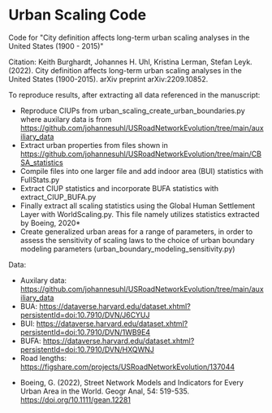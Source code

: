 # Urban Scaling Code
Code for "City definition affects long-term urban scaling analyses in the United States (1900 - 2015)"

Citation:
Keith Burghardt, Johannes H. Uhl, Kristina Lerman, Stefan Leyk. (2022). City definition affects long-term urban scaling analyses in the United States (1900-2015). arXiv preprint arXiv:2209.10852.



To reproduce results, after extracting all data referenced in the manuscript:
- Reproduce CIUPs from urban_scaling_create_urban_boundaries.py where auxilary data is from https://github.com/johannesuhl/USRoadNetworkEvolution/tree/main/auxiliary_data
- Extract urban properties from files shown in https://github.com/johannesuhl/USRoadNetworkEvolution/tree/main/CBSA_statistics
- Compile files into one larger file and add indoor area (BUI) statistics with FullStats.py
- Extract CIUP statistics and incorporate BUFA statistics with extract_CIUP_BUFA.py
- Finally extract all scaling statistics using the Global Human Settlement Layer with WorldScaling.py. This file namely utilizes statistics extracted by Boeing, 2020*
- Create generalized urban areas for a range of parameters, in order to assess the sensitivity of scaling laws to the choice of urban boundary modeling parameters (urban_boundary_modeling_sensitivity.py)

Data:
- Auxilary data: https://github.com/johannesuhl/USRoadNetworkEvolution/tree/main/auxiliary_data
- BUA: https://dataverse.harvard.edu/dataset.xhtml?persistentId=doi:10.7910/DVN/J6CYUJ
- BUI: https://dataverse.harvard.edu/dataset.xhtml?persistentId=doi:10.7910/DVN/1WB9E4 
- BUFA: https://dataverse.harvard.edu/dataset.xhtml?persistentId=doi:10.7910/DVN/HXQWNJ
- Road lengths: https://figshare.com/projects/USRoadNetworkEvolution/137044


* Boeing, G. (2022), Street Network Models and Indicators for Every Urban Area in the World. Geogr Anal, 54: 519-535. https://doi.org/10.1111/gean.12281
